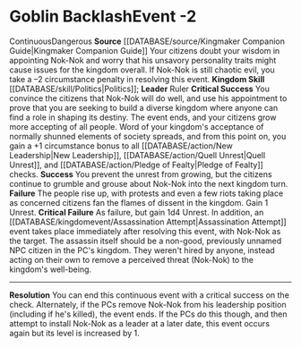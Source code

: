 ﻿---
id: '45'
level: '-2'
name: Goblin Backlash
rarity: Common
skill:
- '[[DATABASE/skill/Politics|Politics]]'
source: '[[DATABASE/source/Kingmaker Companion Guide|Kingmaker Companion Guide]]'
trait:
- '[[DATABASE/trait/Continuous|Continuous]]'
- '[[DATABASE/trait/Dangerous|Dangerous]]'
type: Kingdom Event

---
# Goblin Backlash<span class="item-type">Event -2</span>

<span class="item-trait">Continuous</span><span class="item-trait">Dangerous</span>
**Source** [[DATABASE/source/Kingmaker Companion Guide|Kingmaker Companion Guide]]
 Your citizens doubt your wisdom in appointing Nok-Nok and worry that his unsavory personality traits might cause issues for the kingdom overall. If Nok-Nok is still chaotic evil, you take a –2 circumstance penalty in resolving this event.
**Kingdom Skill** [[DATABASE/skill/Politics|Politics]]; **Leader** Ruler
**Critical Success** You convince the citizens that Nok-Nok will do well, and use his appointment to prove that you are seeking to build a diverse kingdom where anyone can find a role in shaping its destiny. The event ends, and your citizens grow more accepting of all people. Word of your kingdom's acceptance of normally shunned elements of society spreads, and from this point on, you gain a +1 circumstance bonus to all [[DATABASE/action/New Leadership|New Leadership]], [[DATABASE/action/Quell Unrest|Quell Unrest]], and [[DATABASE/action/Pledge of Fealty|Pledge of Fealty]] checks.
**Success** You prevent the unrest from growing, but the citizens continue to grumble and grouse about Nok-Nok into the next kingdom turn.
**Failure** The people rise up, with protests and even a few riots taking place as concerned citizens fan the flames of dissent in the kingdom. Gain 1 Unrest.
**Critical Failure** As failure, but gain 1d4 Unrest. In addition, an [[DATABASE/kingdomevent/Assassination Attempt|Assassination Attempt]] event takes place immediately after resolving this event, with Nok-Nok as the target. The assassin itself should be a non-good, previously unnamed NPC citizen in the PC's kingdom. They weren't hired by anyone, instead acting on their own to remove a perceived threat (Nok-Nok) to the kingdom's well-being.

---
**Resolution** You can end this continuous event with a critical success on the check. Alternately, if the PCs remove Nok-Nok from his leadership position (including if he's killed), the event ends. If the PCs do this though, and then attempt to install Nok-Nok as a leader at a later date, this event occurs again but its level is increased by 1.